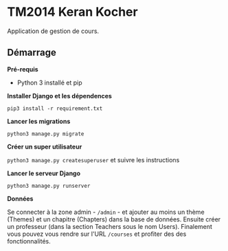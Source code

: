 # TM2014 Keran Kocher

Application de gestion de cours.

## Démarrage

**Pré-requis**

* Python 3 installé et pip

**Installer Django et les dépendences**

``pip3 install -r requirement.txt``

**Lancer les migrations**

``python3 manage.py migrate``

**Créer un super utilisateur**

``python3 manage.py createsuperuser`` et suivre les instructions

**Lancer le serveur Django**

``python3 manage.py runserver``

**Données**

Se connecter à la zone admin - ``/admin`` - et ajouter au moins un thème (Themes) et un chapitre (Chapters) dans la base de données. Ensuite créer un professeur (dans la section Teachers sous le nom Users). Finalement vous pouvez vous rendre sur l'URL ``/courses`` et profiter des des fonctionnalités.